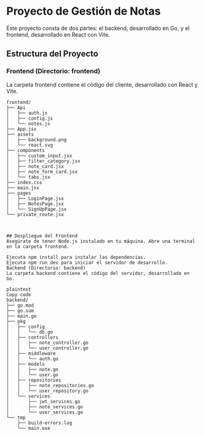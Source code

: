 # Proyecto de Gestión de Notas

Este proyecto consta de dos partes: el backend, desarrollado en Go, y el frontend, desarrollado en React con Vite.

## Estructura del Proyecto

### Frontend (Directorio: frontend)

La carpeta frontend contiene el código del cliente, desarrollado con React y Vite.

```plaintext
frontend/
├── Api
│   ├── auth.js
│   ├── config.js
│   └── notes.js
├── App.jsx
├── assets
│   ├── background.png
│   └── react.svg
├── components
│   ├── custom_input.jsx
│   ├── filter_category.jsx
│   ├── note_card.jsx
│   ├── note_form_card.jsx
│   └── tabs.jsx
├── index.css
├── main.jsx
├── pages
│   ├── LoginPage.jsx
│   ├── NotesPage.jsx
│   └── SignUpPage.jsx
└── private_route.jsx



## Despliegue del Frontend
Asegúrate de tener Node.js instalado en tu máquina. Abre una terminal en la carpeta frontend.

Ejecuta npm install para instalar las dependencias.
Ejecuta npm run dev para iniciar el servidor de desarrollo.
Backend (Directorio: backend)
La carpeta backend contiene el código del servidor, desarrollado en Go.

plaintext
Copy code
backend/
├── go.mod
├── go.sum
├── main.go
├── pkg
│   ├── config
│   │   └── db.go
│   ├── controllers
│   │   ├── note_controller.go
│   │   └── user_controller.go
│   ├── middleware
│   │   └── auth.go
│   ├── models
│   │   ├── note.go
│   │   └── user.go
│   ├── repositories
│   │   ├── note_repositories.go
│   │   └── user_repository.go
│   └── services
│       ├── jwt_services.go
│       ├── note_services.go
│       └── user_services.go
└── tmp
    ├── build-errors.log
    └── main.exe
